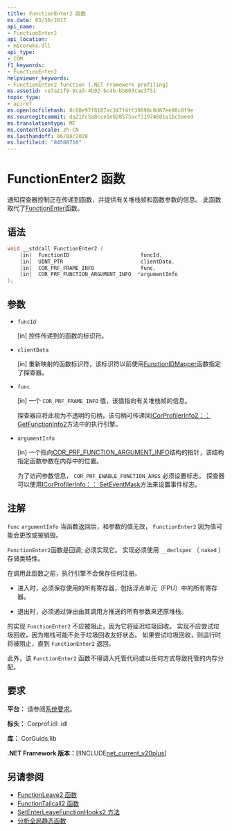 ```yaml
---
title: FunctionEnter2 函数
ms.date: 03/30/2017
api_name:
- FunctionEnter2
api_location:
- mscorwks.dll
api_type:
- COM
f1_keywords:
- FunctionEnter2
helpviewer_keywords:
- FunctionEnter2 function [.NET Framework profiling]
ms.assetid: ce7a21f9-0ca3-4b92-bc4b-bb803cae3f51
topic_type:
- apiref
ms.openlocfilehash: 8c88e97f8187ac347f4ff39890c8d87ee80c8f9e
ms.sourcegitcommit: da21fc5a8cce1e028575acf31974681a1bc5aeed
ms.translationtype: MT
ms.contentlocale: zh-CN
ms.lasthandoff: 06/08/2020
ms.locfileid: "84500710"
---
```

# <a name="functionenter2-function"></a>FunctionEnter2 函数
通知探查器控制正在传递到函数，并提供有关堆栈帧和函数参数的信息。 此函数取代了[FunctionEnter](functionenter-function.md)函数。  
  
## <a name="syntax"></a>语法  
  
```cpp  
void __stdcall FunctionEnter2 (  
    [in]  FunctionID                       funcId,
    [in]  UINT_PTR                         clientData,
    [in]  COR_PRF_FRAME_INFO               func,
    [in]  COR_PRF_FUNCTION_ARGUMENT_INFO  *argumentInfo  
);  
```  
  
## <a name="parameters"></a>参数

- `funcId`

  \[in] 控件传递到的函数的标识符。

- `clientData`

  \[in] 重新映射的函数标识符，该标识符以前使用[FunctionIDMapper](functionidmapper-function.md)函数指定了探查器。
  
- `func`

  \[in] 一个 `COR_PRF_FRAME_INFO` 值，该值指向有关堆栈帧的信息。
  
  探查器应将此视为不透明的句柄，该句柄可传递回[ICorProfilerInfo2：： GetFunctionInfo2](icorprofilerinfo2-getfunctioninfo2-method.md)方法中的执行引擎。  
  
- `argumentInfo`

  \[in] 一个指向[COR_PRF_FUNCTION_ARGUMENT_INFO](cor-prf-function-argument-info-structure.md)结构的指针，该结构指定函数参数在内存中的位置。

  为了访问参数信息， `COR_PRF_ENABLE_FUNCTION_ARGS` 必须设置标志。 探查器可以使用[ICorProfilerInfo：： SetEventMask](icorprofilerinfo-seteventmask-method.md)方法来设置事件标志。

## <a name="remarks"></a>注解  
 `func` `argumentInfo` 当函数返回后，和参数的值无效， `FunctionEnter2` 因为值可能会更改或被销毁。  
  
 `FunctionEnter2`函数是回调; 必须实现它。 实现必须使用 `__declspec` （ `naked` ）存储类特性。  
  
 在调用此函数之前，执行引擎不会保存任何注册。  
  
- 进入时，必须保存使用的所有寄存器，包括浮点单元（FPU）中的所有寄存器。  
  
- 退出时，必须通过弹出由其调用方推送的所有参数来还原堆栈。  
  
 的实现 `FunctionEnter2` 不应被阻止，因为它将延迟垃圾回收。 实现不应尝试垃圾回收，因为堆栈可能不处于垃圾回收友好状态。 如果尝试垃圾回收，则运行时将被阻止，直到 `FunctionEnter2` 返回。  
  
 此外，该 `FunctionEnter2` 函数不得调入托管代码或以任何方式导致托管的内存分配。  
  
## <a name="requirements"></a>要求  
 **平台：** 请参阅[系统要求](../../get-started/system-requirements.md)。  
  
 **标头：** Corprof.idl .idl  
  
 **库：** CorGuids.lib  
  
 **.NET Framework 版本：**[!INCLUDE[net_current_v20plus](../../../../includes/net-current-v20plus-md.md)]  
  
## <a name="see-also"></a>另请参阅

- [FunctionLeave2 函数](functionleave2-function.md)
- [FunctionTailcall2 函数](functiontailcall2-function.md)
- [SetEnterLeaveFunctionHooks2 方法](icorprofilerinfo2-setenterleavefunctionhooks2-method.md)
- [分析全局静态函数](profiling-global-static-functions.md)
